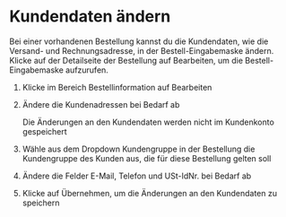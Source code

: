 # Kundendaten ändern 

Bei einer vorhandenen Bestellung kannst du die Kundendaten, wie die Versand- und Rechnungsadresse, in der Bestell-Eingabemaske ändern. Klicke auf der Detailseite der Bestellung auf Bearbeiten, um die Bestell-Eingabemaske aufzurufen.

1.  Klicke im Bereich Bestellinformation auf Bearbeiten
2.  Ändere die Kundenadressen bei Bedarf ab

    Die Änderungen an den Kundendaten werden nicht im Kundenkonto gespeichert

3.  Wähle aus dem Dropdown Kundengruppe in der Bestellung die Kundengruppe des Kunden aus, die für diese Bestellung gelten soll
4.  Ändere die Felder E-Mail, Telefon und USt-IdNr. bei Bedarf ab
5.  Klicke auf Übernehmen, um die Änderungen an den Kundendaten zu speichern



